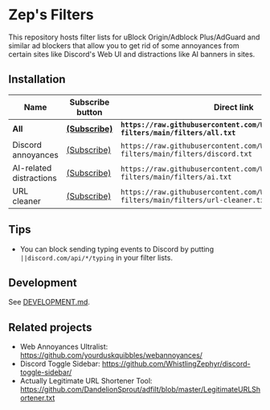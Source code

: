 # Zep's Filters

This repository hosts filter lists for uBlock Origin/Adblock Plus/AdGuard and similar ad blockers that allow you to get rid of some annoyances from certain sites like Discord's Web UI and distractions like AI banners in sites.

## Installation

| Name | Subscribe button | Direct link |
| --- | --- | --- |
| **All** | [**(Subscribe)**](https://subscribe.adblockplus.org/?location=https://raw.githubusercontent.com/WhistlingZephyr/zeps-filters/main/filters/all.txt&title=Zep%27s%20Filters) | **`https://raw.githubusercontent.com/WhistlingZephyr/zeps-filters/main/filters/all.txt`** |
| Discord annoyances | [(Subscribe)](https://subscribe.adblockplus.org/?location=https://raw.githubusercontent.com/WhistlingZephyr/zeps-filters/main/filters/discord.txt&title=Zep's%20Filters%20-%20Discord) | `https://raw.githubusercontent.com/WhistlingZephyr/zeps-filters/main/filters/discord.txt` |
| AI-related distractions | [(Subscribe)](https://subscribe.adblockplus.org/?location=https://raw.githubusercontent.com/WhistlingZephyr/zeps-filters/main/filters/ai.txt&title=Zep's%20Filters%20-%20AI) | `https://raw.githubusercontent.com/WhistlingZephyr/zeps-filters/main/filters/ai.txt` |
| URL cleaner | [(Subscribe)](https://subscribe.adblockplus.org/?location=https://raw.githubusercontent.com/WhistlingZephyr/zeps-filters/main/filters/url-cleaner.txt&title=Zep's%20Filters%20-%20URL%20cleaner) | `https://raw.githubusercontent.com/WhistlingZephyr/zeps-filters/main/filters/url-cleaner.txt` |

## Tips

- You can block sending typing events to Discord by putting `||discord.com/api/*/typing` in your filter lists.

## Development

See [DEVELOPMENT.md](DEVELOPMENT.md).

## Related projects

- Web Annoyances Ultralist: <https://github.com/yourduskquibbles/webannoyances/>
- Discord Toggle Sidebar: <https://github.com/WhistlingZephyr/discord-toggle-sidebar/>
- Actually Legitimate URL Shortener Tool: <https://github.com/DandelionSprout/adfilt/blob/master/LegitimateURLShortener.txt>
